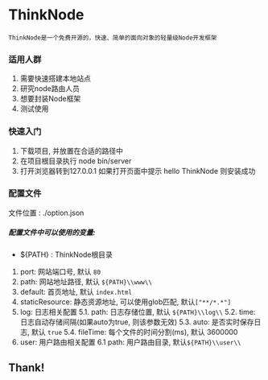 # ThinkNode
	ThinkNode是一个免费开源的，快速、简单的面向对象的轻量级Node开发框架

### 适用人群

 1. 需要快速搭建本地站点
 2. 研究node路由人员
 3. 想要封装Node框架
 4. 测试使用

### 快速入门

 1. 下载项目, 并放置在合适的路径中
 2. 在项目根目录执行 node bin/server
 3. 打开浏览器转到127.0.0.1 如果打开页面中提示 hello ThinkNode 则安装成功

### 配置文件
 文件位置 : ./option.json
 
 ##### 配置文件中可以使用的变量:
  - ${PATH} : ThinkNode根目录

 1. port: 网站端口号, 默认 `80`
 2. path: 网站地址路径, 默认 `${PATH}\\www\\`
 3. default: 首页地址, 默认 `index.html`
 4. staticResource: 静态资源地址, 可以使用glob匹配, 默认`["**/*.*"]`
 5. log: 日志相关配置
	5.1. path: 日志存储位置, 默认 `${PATH}\\log\\`
	5.2. time: 日志自动存储间隔(如果auto为true, 则该参数无效)
	5.3. auto: 是否实时保存日志, 默认 `true`
	5.4. fileTime: 每个文件的时间分割(ms), 默认 3600000
 6. user: 用户路由相关配置
 	6.1 path: 用户路由目录, 默认`${PATH}\\user\\`
 
## Thank!
